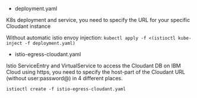 * deployment.yaml

K8s deployment and service, you need to specify the URL for your specific Cloudant instance

Without automatic istio envoy injection:
`kubectl apply -f <(istioctl kube-inject -f deployment.yaml)`


* istio-egress-cloudant.yaml

Istio ServiceEntry and VirtualService to access the Cloudant DB on IBM Cloud using https, you need to specify the host-part of the Cloudant URL (without user:password@) in 4 different places.

`istioctl create -f istio-egress-cloudant.yaml`


